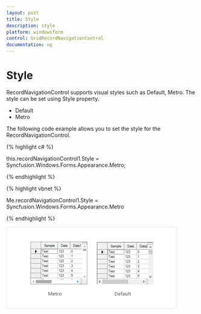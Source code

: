 ```yaml
---
layout: post
title: Style
description: style
platform: windowsform
control: GridRecordNavigationControl
documentation: ug
---
```


# Style

RecordNavigationControl supports visual styles such as Default, Metro. The style can be set using Style property. 

* Default
* Metro

The following code example allows you to set the style for the RecordNavigationControl.

{% highlight c# %}

this.recordNavigationControl1.Style = Syncfusion.Windows.Forms.Appearance.Metro;


{% endhighlight  %}
 

{% highlight vbnet %}

Me.recordNavigationControl1.Style = Syncfusion.Windows.Forms.Appearance.Metro


{% endhighlight  %}




![](Style_images/Style_img1.png) 






